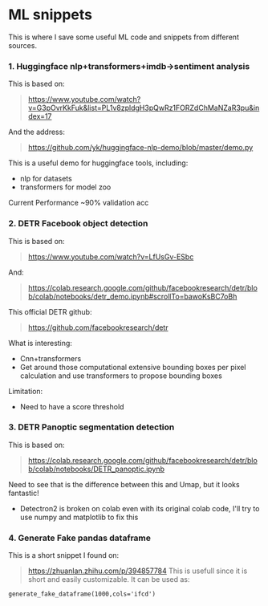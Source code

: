# ML snippets
This is where I save some useful ML code and snippets from different sources.
### 1. Huggingface nlp+transformers+imdb->sentiment analysis
This is based on:
> https://www.youtube.com/watch?v=G3pOvrKkFuk&list=PL1v8zpldgH3pQwRz1FORZdChMaNZaR3pu&index=17

And the address:
> https://github.com/yk/huggingface-nlp-demo/blob/master/demo.py

This is a useful demo for huggingface tools, including:
- nlp for datasets
- transformers for model zoo

Current Performance ~90% validation acc

### 2. DETR Facebook object detection

This is based on:
> https://www.youtube.com/watch?v=LfUsGv-ESbc

And:
> https://colab.research.google.com/github/facebookresearch/detr/blob/colab/notebooks/detr_demo.ipynb#scrollTo=bawoKsBC7oBh

This official DETR github:
> https://github.com/facebookresearch/detr

What is interesting:
- Cnn+transformers
- Get around those computational extensive bounding boxes per pixel calculation and use transformers to propose bounding boxes

Limitation:
- Need to have a score threshold

### 3. DETR Panoptic segmentation detection

This is based on:
> https://colab.research.google.com/github/facebookresearch/detr/blob/colab/notebooks/DETR_panoptic.ipynb

Need to see that is the difference between this and Umap, but it looks fantastic!

- Detectron2 is broken on colab even with its original colab code, I'll try to use numpy and matplotlib to fix this

### 4. Generate Fake pandas dataframe
This is a short snippet I found on:
> https://zhuanlan.zhihu.com/p/394857784
This is usefull since it is short and easily customizable.
It can be used as:

`generate_fake_dataframe(1000,cols='ifcd')`
